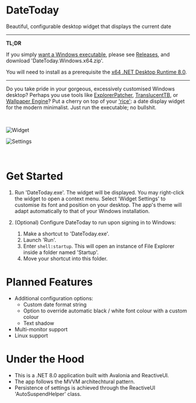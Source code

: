 # DateToday
Beautiful, configurable desktop widget that displays the current date

---
**TL;DR**

If you simply [want a Windows executable](https://old.reddit.com/r/github/comments/1at9br4/i_am_new_to_github_and_i_have_lots_to_say/?share_id=rjJKZS1aIO04c9zK5J3vL), please see [Releases](https://github.com/JosiahDanger/DateToday/releases/), and download 'DateToday.Windows.x64.zip'.

You will need to install as a prerequisite the [x64 .NET Desktop Runtime 8.0](https://dotnet.microsoft.com/en-us/download/dotnet/8.0).

---

Do you take pride in your gorgeous, excessively customised Windows desktop? Perhaps you use tools like [ExplorerPatcher](https://github.com/valinet/ExplorerPatcher), [TranslucentTB](https://github.com/TranslucentTB/TranslucentTB), or [Wallpaper Engine](https://www.wallpaperengine.io/)? Put a cherry on top of your ['rice'](https://www.reddit.com/r/unixporn/comments/45l5if/what_is_the_etymology_of_the_word_rice/): a date display widget for the modern minimalist. Just run the executable; no bullshit.

&nbsp;

![Widget](https://github.com/user-attachments/assets/bcc8fd52-9cb6-4692-bd91-9771678e192f)

![Settings](https://github.com/user-attachments/assets/a6656357-0f7d-4d10-a345-0addd5d01d4c)

&nbsp;

# Get Started
1. Run 'DateToday.exe'. The widget will be displayed. You may right-click the widget to open a context menu. Select 'Widget Settings' to customise its font and position on your desktop. The app's theme will adapt automatically to that of your Windows installation.
2. (Optional) Configure DateToday to run upon signing in to Windows:
  
    1. Make a shortcut to 'DateToday.exe'.
    2. Launch 'Run'.
    3. Enter `shell:startup`. This will open an instance of File Explorer inside a folder named 'Startup'.
    4. Move your shortcut into this folder.

# Planned Features
- Additional configuration options:
  - Custom date format string
  - Option to override automatic black / white font colour with a custom colour
  - Text shadow
- Multi-monitor support
- Linux support
    
# Under the Hood
- This is a .NET 8.0 application built with Avalonia and ReactiveUI.
- The app follows the MVVM architechtural pattern.
- Persistence of settings is achieved through the ReactiveUI 'AutoSuspendHelper' class.
